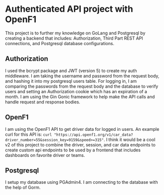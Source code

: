 # Authenticated API project with OpenF1 
This project is to further my knowledge on GoLang and Postgresql by creating a backend that includes: Authorization, Third Part REST API connections, and Postgresql database configurations.

## Authorization
I used the bcrypt package and JWT (version 5) to create my auth middleware. I am taking the username and password from the request body, and hashing it into my postgresql users table. For logging in, I am comparing the passwords from the request body and the database to verify users and setting an Authorization cookie which has an expiration of a month. I am using the Gin Gonic framework to help make the API calls and handle request and response bodies. 

## OpenF1
I am using the OpenF1 API to get driver data for logged in users. An example curl for this API is: `curl "https://api.openf1.org/v1/car_data?driver_number=55&session_key=9159&speed>=315"`. I think it would be a cool v2 of this project to combine the driver, session, and car data endpoints to create custom api endpoints to be used by a frontend that includes dashboards on favorite driver or teams. 

## Postgresql
I setup my database using PGAdmin4. I am connecting to the database with the help of Gorm.
